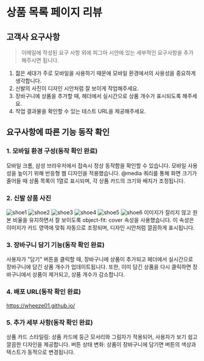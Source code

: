 # 상품 목록 페이지 리뷰

## 고객사 요구사항
> 이메일에 작성된 요구 사항 외에 피그마 시안에 있는 세부적인 요구사항을 추가해주시면 됩니다.

1. 젊은 세대가 주로 모바일을 사용하기 때문에 모바일 환경에서의 사용성을 중요하게 생각합니다.
2. 신발의 사진이 디자인 시안처럼 잘 보이게 작업해주세요.
3. 장바구니에 상품을 추가할 때, 헤더에서 실시간으로 상품 개수가 표시되도록 해주세요.
4. 작업 결과물을 확인할 수 있는 테스트 URL을 제공해주세요.

## 요구사항에 따른 기능 동작 확인

### 1. 모바일 환경 구성(동작 확인 완료)
모바일 크롬, 삼성 브라우저에서 접속시 정상 동작함을 확인할 수 있습니다.
모바일 사용성을 높이기 위해 반응형 웹 디자인을 적용했습니다. @media 쿼리를 통해 화면 크기가 줄어들 때 상품 목록이 1열로 표시되며, 각 상품 카드의 크기와 배치가 조정됩니다.

### 2. 신발 상품 사진
![shoe1](~src//image/shoe1.jpg)
![shoe2](~src//image/shoe2.jpg)
![shoe3](~src//image/shoe3.jpg)
![shoe4](~src//image/shoe4.jpg)
![shoe5](~src//image/shoe5.jpg)
![shoe6](~src//image/shoe6.jpg)
이미지가 잘리지 않고 원본 비율을 유지하면서 잘 보이도록 object-fit: cover 속성을 사용했습니다. 이 속성은 이미지가 카드 영역에 맞춰 자동으로 조정되며, 디자인 시안처럼 깔끔하게 표시됩니다.

### 3. 장바구니 담기 기능(동작 확인 완료)
사용자가 "담기" 버튼을 클릭할 때, 장바구니에 상품이 추가되고 헤더에서 실시간으로 장바구니에 담긴 상품 개수가 업데이트됩니다. 또한, 이미 담긴 상품을 다시 클릭하면 장바구니에서 상품이 제거되고, 상품 개수가 감소합니다.


### 4. 배포 URL(동작 확인 완료)
https://wheeze01.github.io/


### 5. 추가 세부 사항(동작 확인 완료)
상품 카드 스타일링: 상품 카드에 둥근 모서리와 그림자가 적용되어, 사용자가 보기 쉽고 깔끔한 디자인을 제공합니다.
버튼 상태 변화: 상품이 장바구니에 담기면 버튼의 색상과 텍스트가 동적으로 변경됩니다.
